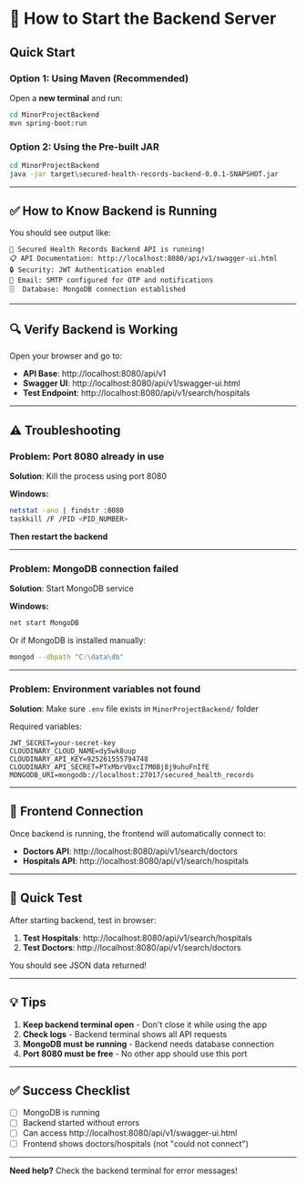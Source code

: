 # 🚀 How to Start the Backend Server

## Quick Start

### Option 1: Using Maven (Recommended)

Open a **new terminal** and run:

```bash
cd MinorProjectBackend
mvn spring-boot:run
```

### Option 2: Using the Pre-built JAR

```bash
cd MinorProjectBackend
java -jar target\secured-health-records-backend-0.0.1-SNAPSHOT.jar
```

---

## ✅ How to Know Backend is Running

You should see output like:

```
🚀 Secured Health Records Backend API is running!
📋 API Documentation: http://localhost:8080/api/v1/swagger-ui.html
🔒 Security: JWT Authentication enabled
📧 Email: SMTP configured for OTP and notifications
🗄️  Database: MongoDB connection established
```

---

## 🔍 Verify Backend is Working

Open your browser and go to:
- **API Base**: http://localhost:8080/api/v1
- **Swagger UI**: http://localhost:8080/api/v1/swagger-ui.html
- **Test Endpoint**: http://localhost:8080/api/v1/search/hospitals

---

## ⚠️ Troubleshooting

### Problem: Port 8080 already in use

**Solution**: Kill the process using port 8080

**Windows:**
```bash
netstat -ano | findstr :8080
taskkill /F /PID <PID_NUMBER>
```

**Then restart the backend**

---

### Problem: MongoDB connection failed

**Solution**: Start MongoDB service

**Windows:**
```bash
net start MongoDB
```

Or if MongoDB is installed manually:
```bash
mongod --dbpath "C:\data\db"
```

---

### Problem: Environment variables not found

**Solution**: Make sure `.env` file exists in `MinorProjectBackend/` folder

Required variables:
```properties
JWT_SECRET=your-secret-key
CLOUDINARY_CLOUD_NAME=dy5wk8uup
CLOUDINARY_API_KEY=925261555794748
CLOUDINARY_API_SECRET=PTxMbrV0xcI7M0Bj8j9uhuFnIfE
MONGODB_URI=mongodb://localhost:27017/secured_health_records
```

---

## 📱 Frontend Connection

Once backend is running, the frontend will automatically connect to:
- **Doctors API**: http://localhost:8080/api/v1/search/doctors
- **Hospitals API**: http://localhost:8080/api/v1/search/hospitals

---

## 🎯 Quick Test

After starting backend, test in browser:

1. **Test Hospitals**: http://localhost:8080/api/v1/search/hospitals
2. **Test Doctors**: http://localhost:8080/api/v1/search/doctors

You should see JSON data returned!

---

## 💡 Tips

1. **Keep backend terminal open** - Don't close it while using the app
2. **Check logs** - Backend terminal shows all API requests
3. **MongoDB must be running** - Backend needs database connection
4. **Port 8080 must be free** - No other app should use this port

---

## ✅ Success Checklist

- [ ] MongoDB is running
- [ ] Backend started without errors
- [ ] Can access http://localhost:8080/api/v1/swagger-ui.html
- [ ] Frontend shows doctors/hospitals (not "could not connect")

---

**Need help?** Check the backend terminal for error messages!
